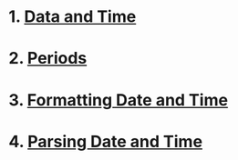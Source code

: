 
# 1. [Data and Time](./dt.md)
# 2. [Periods](./per.md)
# 3. [Formatting Date and Time](./fdt.md)
# 4. [Parsing Date and Time](./pdt.md)








